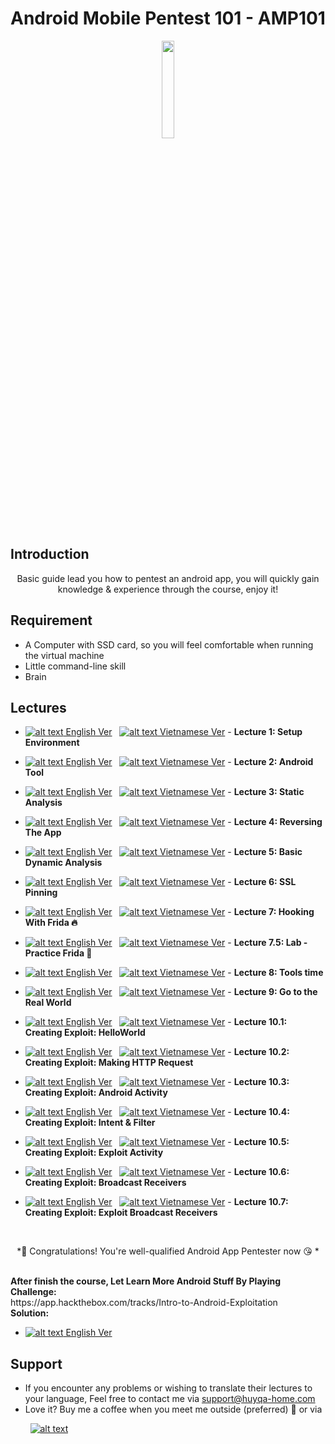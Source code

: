# Android Mobile Pentest 101 - AMP101
<p align="center">
  <img src="https://i.imgur.com/GVqSkmV.png" height="20%" width="20%">
</p>


## Introduction
<p align="center">Basic guide lead you how to pentest an android app, you will quickly gain knowledge & experience through the course, enjoy it! 

## Requirement
* A Computer with SSD card, so you will feel comfortable when running the virtual machine
* Little command-line skill
* Brain

## Lectures
* [ ![alt text](https://github.com/tsug0d/AndroidMobilePentest101/blob/master/flag/england2.png) English Ver](https://github.com/tsug0d/AndroidMobilePentest101/blob/master/english/AndroidMobilePentest101_Lecture1.pdf) &nbsp; 
[ ![alt text](https://github.com/tsug0d/AndroidMobilePentest101/blob/master/flag/vietnam2.png) Vietnamese Ver](https://github.com/tsug0d/AndroidMobilePentest101/blob/master/vietnamese/AndroidMobilePentest101_Bai1_Vietnamese.pdf) - **Lecture 1: Setup Environment**

* [ ![alt text](https://github.com/tsug0d/AndroidMobilePentest101/blob/master/flag/england2.png) English Ver](https://github.com/tsug0d/AndroidMobilePentest101/blob/master/english/AndroidMobilePentest101_Lecture2.pdf) &nbsp;
[ ![alt text](https://github.com/tsug0d/AndroidMobilePentest101/blob/master/flag/vietnam2.png) Vietnamese Ver](https://github.com/tsug0d/AndroidMobilePentest101/blob/master/vietnamese/AndroidMobilePentest101_Bai2_Vietnamese.pdf) - **Lecture 2: Android Tool**

* [ ![alt text](https://github.com/tsug0d/AndroidMobilePentest101/blob/master/flag/england2.png) English Ver](https://github.com/tsug0d/AndroidMobilePentest101/blob/master/english/AndroidMobilePentest101_Lecture3.pdf) &nbsp;
[ ![alt text](https://github.com/tsug0d/AndroidMobilePentest101/blob/master/flag/vietnam2.png) Vietnamese Ver](https://github.com/tsug0d/AndroidMobilePentest101/blob/master/vietnamese/AndroidMobilePentest101_Bai3_Vietnamese.pdf) - **Lecture 3: Static Analysis**

* [ ![alt text](https://github.com/tsug0d/AndroidMobilePentest101/blob/master/flag/england2.png) English Ver](https://github.com/tsug0d/AndroidMobilePentest101/blob/master/english/AndroidMobilePentest101_Lecture4.pdf) &nbsp;
[ ![alt text](https://github.com/tsug0d/AndroidMobilePentest101/blob/master/flag/vietnam2.png) Vietnamese Ver](https://github.com/tsug0d/AndroidMobilePentest101/blob/master/vietnamese/AndroidMobilePentest101_Bai4_Vietnamese.pdf) - **Lecture 4: Reversing The App**

* [ ![alt text](https://github.com/tsug0d/AndroidMobilePentest101/blob/master/flag/england2.png) English Ver](https://github.com/tsug0d/AndroidMobilePentest101/blob/master/english/AndroidMobilePentest101_Lecture5.pdf) &nbsp;
[ ![alt text](https://github.com/tsug0d/AndroidMobilePentest101/blob/master/flag/vietnam2.png) Vietnamese Ver](https://github.com/tsug0d/AndroidMobilePentest101/blob/master/vietnamese/AndroidMobilePentest101_Bai5_Vietnamese.pdf) - **Lecture 5: Basic Dynamic Analysis**

* [ ![alt text](https://github.com/tsug0d/AndroidMobilePentest101/blob/master/flag/england2.png) English Ver](https://github.com/tsug0d/AndroidMobilePentest101/blob/master/english/AndroidMobilePentest101_Lecture6.pdf) &nbsp;
[ ![alt text](https://github.com/tsug0d/AndroidMobilePentest101/blob/master/flag/vietnam2.png) Vietnamese Ver](https://github.com/tsug0d/AndroidMobilePentest101/blob/master/vietnamese/AndroidMobilePentest101_Bai6_Vietnamese.pdf) - **Lecture 6: SSL Pinning**

* [ ![alt text](https://github.com/tsug0d/AndroidMobilePentest101/blob/master/flag/england2.png) English Ver](https://github.com/tsug0d/AndroidMobilePentest101/blob/master/english/AndroidMobilePentest101_Lecture7.pdf) &nbsp;
[ ![alt text](https://github.com/tsug0d/AndroidMobilePentest101/blob/master/flag/vietnam2.png) Vietnamese Ver](https://github.com/tsug0d/AndroidMobilePentest101/blob/master/vietnamese/AndroidMobilePentest101_Bai7_Vietnamese.pdf) - **Lecture 7: Hooking With Frida 🔥**

* [ ![alt text](https://github.com/tsug0d/AndroidMobilePentest101/blob/master/flag/england2.png) English Ver](https://github.com/tsug0d/AndroidMobilePentest101/blob/master/english/AndroidMobilePentest101_Lecture7_5.pdf) &nbsp;
[ ![alt text](https://github.com/tsug0d/AndroidMobilePentest101/blob/master/flag/vietnam2.png) Vietnamese Ver](https://github.com/tsug0d/AndroidMobilePentest101/blob/master/vietnamese/AndroidMobilePentest101_Bai7_5_Vietnamese.pdf) - **Lecture 7.5: Lab - Practice Frida 💫**

* [ ![alt text](https://github.com/tsug0d/AndroidMobilePentest101/blob/master/flag/england2.png) English Ver](https://github.com/tsug0d/AndroidMobilePentest101/blob/master/english/AndroidMobilePentest101_Lecture8.pdf) &nbsp;
[ ![alt text](https://github.com/tsug0d/AndroidMobilePentest101/blob/master/flag/vietnam2.png) Vietnamese Ver](https://github.com/tsug0d/AndroidMobilePentest101/blob/master/vietnamese/AndroidMobilePentest101_Bai8_Vietnamese.pdf) - **Lecture 8: Tools time**

* [ ![alt text](https://github.com/tsug0d/AndroidMobilePentest101/blob/master/flag/england2.png) English Ver](https://github.com/tsug0d/AndroidMobilePentest101/blob/master/english/AndroidMobilePentest101_Lecture9.pdf) &nbsp;
[ ![alt text](https://github.com/tsug0d/AndroidMobilePentest101/blob/master/flag/vietnam2.png) Vietnamese Ver](https://github.com/tsug0d/AndroidMobilePentest101/blob/master/vietnamese/AndroidMobilePentest101_Bai9_Vietnamese.pdf) - **Lecture 9: Go to the Real World**

* [ ![alt text](https://github.com/tsug0d/AndroidMobilePentest101/blob/master/flag/england2.png) English Ver](https://github.com/tsug0d/AndroidMobilePentest101/blob/master/english/AndroidMobilePentest101_Lecture10.pdf) &nbsp;
[ ![alt text](https://github.com/tsug0d/AndroidMobilePentest101/blob/master/flag/vietnam2.png) Vietnamese Ver](https://github.com/tsug0d/AndroidMobilePentest101/blob/master/vietnamese/AndroidMobilePentest101_Bai10_Vietnamese.pdf) - **Lecture 10.1: Creating Exploit: HelloWorld**
 
* [ ![alt text](https://github.com/tsug0d/AndroidMobilePentest101/blob/master/flag/england2.png) English Ver](https://github.com/tsug0d/AndroidMobilePentest101/blob/master/english/AndroidMobilePentest101_Lecture10_2.pdf) &nbsp;
[ ![alt text](https://github.com/tsug0d/AndroidMobilePentest101/blob/master/flag/vietnam2.png) Vietnamese Ver](https://github.com/tsug0d/AndroidMobilePentest101/blob/master/vietnamese/AndroidMobilePentest101_Bai10_2_Vietnamese.pdf) - **Lecture 10.2: Creating Exploit: Making HTTP Request**
 
* [ ![alt text](https://github.com/tsug0d/AndroidMobilePentest101/blob/master/flag/england2.png) English Ver](https://github.com/tsug0d/AndroidMobilePentest101/blob/master/english/AndroidMobilePentest101_Lecture10_3.pdf) &nbsp;
[ ![alt text](https://github.com/tsug0d/AndroidMobilePentest101/blob/master/flag/vietnam2.png) Vietnamese Ver](https://github.com/tsug0d/AndroidMobilePentest101/blob/master/vietnamese/AndroidMobilePentest101_Bai10_3_Vietnamese.pdf) - **Lecture 10.3: Creating Exploit: Android Activity**
 
* [ ![alt text](https://github.com/tsug0d/AndroidMobilePentest101/blob/master/flag/england2.png) English Ver](https://github.com/tsug0d/AndroidMobilePentest101/blob/master/english/AndroidMobilePentest101_Lecture10_4.pdf) &nbsp;
[ ![alt text](https://github.com/tsug0d/AndroidMobilePentest101/blob/master/flag/vietnam2.png) Vietnamese Ver](https://github.com/tsug0d/AndroidMobilePentest101/blob/master/vietnamese/AndroidMobilePentest101_Bai10_4_Vietnamese.pdf) - **Lecture 10.4: Creating Exploit: Intent & Filter**

 * [ ![alt text](https://github.com/tsug0d/AndroidMobilePentest101/blob/master/flag/england2.png) English Ver](https://github.com/tsug0d/AndroidMobilePentest101/blob/master/english/AndroidMobilePentest101_Lecture10_5.pdf) &nbsp;
[ ![alt text](https://github.com/tsug0d/AndroidMobilePentest101/blob/master/flag/vietnam2.png) Vietnamese Ver](https://github.com/tsug0d/AndroidMobilePentest101/blob/master/vietnamese/AndroidMobilePentest101_Bai10_5_Vietnamese.pdf) - **Lecture 10.5: Creating Exploit: Exploit Activity**
 
 * [ ![alt text](https://github.com/tsug0d/AndroidMobilePentest101/blob/master/flag/england2.png) English Ver](https://github.com/tsug0d/AndroidMobilePentest101/blob/master/english/AndroidMobilePentest101_Lecture10_6.pdf) &nbsp;
[ ![alt text](https://github.com/tsug0d/AndroidMobilePentest101/blob/master/flag/vietnam2.png) Vietnamese Ver](https://github.com/tsug0d/AndroidMobilePentest101/blob/master/vietnamese/AndroidMobilePentest101_Bai10_6_Vietnamese.pdf) - **Lecture 10.6: Creating Exploit: Broadcast Receivers**
 
 * [ ![alt text](https://github.com/tsug0d/AndroidMobilePentest101/blob/master/flag/england2.png) English Ver](https://github.com/tsug0d/AndroidMobilePentest101/blob/master/english/AndroidMobilePentest101_Lecture10_7.pdf) &nbsp;
[ ![alt text](https://github.com/tsug0d/AndroidMobilePentest101/blob/master/flag/vietnam2.png) Vietnamese Ver](https://github.com/tsug0d/AndroidMobilePentest101/blob/master/vietnamese/AndroidMobilePentest101_Bai10_7_Vietnamese.pdf) - **Lecture 10.7: Creating Exploit: Exploit Broadcast Receivers**

<br><p align="center">
*🎉 Congratulations! You're well-qualified Android App Pentester now 😘 *
</p><br>
<strong>After finish the course, Let Learn More Android Stuff By Playing Challenge: </strong><br>
https://app.hackthebox.com/tracks/Intro-to-Android-Exploitation<br>
<strong>Solution:</strong><br>

* [ ![alt text](https://github.com/tsug0d/AndroidMobilePentest101/blob/master/flag/england2.png) English Ver](https://tsublogs.wordpress.com/2022/11/18/intro-to-android-exploitation-hackthebox/) &nbsp;

## Support
- If you encounter any problems or wishing to translate their lectures to your language, Feel free to contact me via support@huyqa-home.com
- Love it? Buy me a coffee when you meet me outside (preferred) 🥤 or via 

&nbsp;&nbsp;&nbsp;&nbsp;&nbsp;&nbsp;&nbsp; [ ![alt text](https://i.imgur.com/XEK2Y4Z.png)](https://www.buymeacoffee.com/BnaNoNam3)
